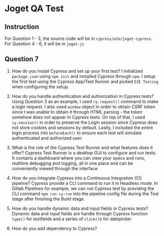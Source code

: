 # Joget QA Test

## Instruction

For Question 1 - 3, the source code will be in `cypress/e2e/joget-cypress`. For Question 4 - 6, it will be in `joget-js`

## Question 7

1. How do you install Cypress and set up your first test?
I initialized `package.json` using `npm init` and installed Cypress through `npm`. I setup the first test using the Cypress App/Test Runner and picked `E2E Testing` when configuring the setup. 

2. How do you handle authentication and authorization in Cypress tests?
Using Question 3 as an example, I used `cy.request()` command to make a login request. I also used `window` object in order to obtain CSRF token since I was unable to obtain it through HTML parsing - the token somehow does not appear in Cypress tests. On top of that, I used `cy.session()` in order to preserve the Login session since Cypress does not store cookies and sessions by default. Lastly, I included the entire login process into `beforeEach()` to ensure each test will simulate authenticated and authorized user.

3. What is the role of the Cypress Test Runner and what features does it offer?
Cypress Test Runner is a desktop GUI to configure and run tests. It contains a dashboard where you can view your specs and runs, realtime debugging and logging, all in one place and can be conveniently viewed through the interface.

4. How do you integrate Cypress into a Continuous Integration (CI) pipeline?
Cypress provide a CLI command to run it in Headless mode. In Gitlab Pipelines for example, we can run Cypress test by providing the CLI command `npm run cy:run` into the pipeline config file during the Test stage after finishing the Build stage.

5. How do you handle dynamic data and input fields in Cypress tests?
Dynamic data and input fields are handle through Cypress function `type()` for textfields and a series of `click()`s for datepicker
6. How do you add dependency to Cypress?
